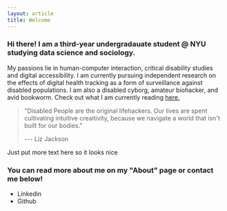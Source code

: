 ```yaml
---
layout: article
title: Welcome 
---
```


### Hi there! I am a third-year undergradauate student @ NYU studying data science and sociology.

My passions lie in human-computer interaction, critical disability studies and digital accessibility. I am currently pursuing independent research on the effects of digital health tracking as a form of surveillance against disabled populations. I am also a disabled cyborg, amateur biohacker, and avid bookworm. Check out what I am currently reading [here.](https://www.goodreads.com/user/show/46515398-paige-h)

> "Disabled People are the original lifehackers. Our lives are spent cultivating intuitive creaitivity, because we navigate a world that isn't built for our bodies." 
>
> --- Liz Jackson 

Just put more text here so it looks nice

### You can read more about me on my "About" page or contact me below!

- Linkedin
- Github